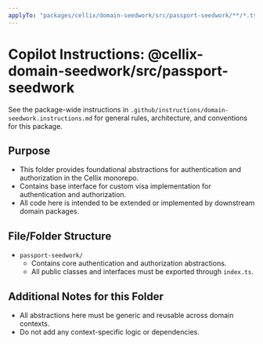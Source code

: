 ```yaml
---
applyTo: "packages/cellix/domain-seedwork/src/passport-seedwork/**/*.ts"
---
```

# Copilot Instructions: @cellix-domain-seedwork/src/passport-seedwork

See the package-wide instructions in `.github/instructions/domain-seedwork.instructions.md` for general rules, architecture, and conventions for this package.

## Purpose
- This folder provides foundational abstractions for authentication and authorization in the Cellix monorepo.
- Contains base interface for custom visa implementation for authentication and authorization.
- All code here is intended to be extended or implemented by downstream domain packages.

## File/Folder Structure
- `passport-seedwork/`
    - Contains core authentication and authorization abstractions.
    - All public classes and interfaces must be exported through `index.ts`.

## Additional Notes for this Folder
- All abstractions here must be generic and reusable across domain contexts.
- Do not add any context-specific logic or dependencies.